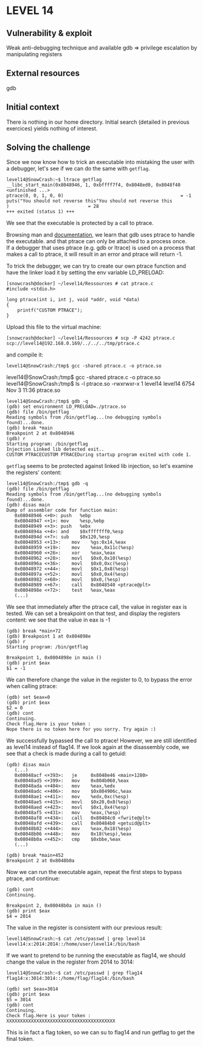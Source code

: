 # LEVEL 14

## Vulnerability & exploit

Weak anti-debugging technique and available gdb => privilege escalation by manipulating registers

## External resources

gdb

## Initial context

There is nothing in our home directory.
Initial search (detailed in previous exercices) yields nothing of interest.

## Solving the challenge

Since we now know how to trick an executable into mistaking the user with a debugger, let's see if we can do the same with `getflag`.

```
level14@SnowCrash:~$ ltrace getflag
__libc_start_main(0x8048946, 1, 0xbffff7f4, 0x8048ed0, 0x8048f40 <unfinished ...>
ptrace(0, 0, 1, 0, 0)                                           = -1
puts("You should not reverse this"You should not reverse this
)                             = 28
+++ exited (status 1) +++
```

We see that the executable is protected by a call to ptrace.

Browsing man and [documentation](http://www.stonedcoder.org/~kd/lib/14-61-1-PB.pdf), we learn that gdb uses ptrace to handle the executable. and that ptrace can only be attached to a process once.  
If a debugger that uses ptrace (e.g. gdb or ltrace) is used on a process that makes a call to ptrace, it will result in an error and ptrace will return -1.

To trick the debugger, we can try to create our own ptrace function and have the linker load it by setting the env variable LD_PRELOAD:

```
[snowcrash@docker] ~/level14/Ressources # cat ptrace.c
#include <stdio.h>

long ptrace(int i, int j, void *addr, void *data)
{
    printf("CUSTOM PTRACE");
}
```

Upload this file to the virtual machine:

```
[snowcrash@docker] ~/level14/Ressources # scp -P 4242 ptrace.c scp://level14@192.168.0.169/../../../tmp/ptrace.c
```

and compile it:

```
level14@SnowCrash:/tmp$ gcc -shared ptrace.c -o ptrace.so
```

level14@SnowCrash:/tmp$ gcc -shared ptrace.c -o ptrace.so
level14@SnowCrash:/tmp$ ls -l ptrace.so
-rwxrwxr-x 1 level14 level14 6754 Nov 3 11:36 ptrace.so

```
level14@SnowCrash:/tmp$ gdb -q
(gdb) set environment LD_PRELOAD=./ptrace.so
(gdb) file /bin/getflag
Reading symbols from /bin/getflag...(no debugging symbols found)...done.
(gdb) break *main
Breakpoint 2 at 0x8048946
(gdb) r
Starting program: /bin/getflag
Injection Linked lib detected exit..
CUSTOM PTRACECUSTOM PTRACEDuring startup program exited with code 1.
```

`getflag` seems to be protected against linked lib injection, so let's examine the registers' content:

```
level14@SnowCrash:/tmp$ gdb -q
(gdb) file /bin/getflag
Reading symbols from /bin/getflag...(no debugging symbols found)...done.
(gdb) disas main
Dump of assembler code for function main:
   0x08048946 <+0>:	push   %ebp
   0x08048947 <+1>:	mov    %esp,%ebp
   0x08048949 <+3>:	push   %ebx
   0x0804894a <+4>:	and    $0xfffffff0,%esp
   0x0804894d <+7>:	sub    $0x120,%esp
   0x08048953 <+13>:	mov    %gs:0x14,%eax
   0x08048959 <+19>:	mov    %eax,0x11c(%esp)
   0x08048960 <+26>:	xor    %eax,%eax
   0x08048962 <+28>:	movl   $0x0,0x10(%esp)
   0x0804896a <+36>:	movl   $0x0,0xc(%esp)
   0x08048972 <+44>:	movl   $0x1,0x8(%esp)
   0x0804897a <+52>:	movl   $0x0,0x4(%esp)
   0x08048982 <+60>:	movl   $0x0,(%esp)
   0x08048989 <+67>:	call   0x8048540 <ptrace@plt>
   0x0804898e <+72>:	test   %eax,%eax
   (...)
```

We see that immediately after the ptrace call, the value in register eax is tested.
We can set a breakpoint on that test, and display the registers content: we see that the value in eax is -1

```
(gdb) break *main+72
(gdb) Breakpoint 1 at 0x804898e
(gdb) r
Starting program: /bin/getflag

Breakpoint 1, 0x0804898e in main ()
(gdb) print $eax
$1 = -1
```

We can therefore change the value in the register to 0, to bypass the error when calling ptrace:

```
(gdb) set $eax=0
(gdb) print $eax
$2 = 0
(gdb) cont
Continuing.
Check flag.Here is your token :
Nope there is no token here for you sorry. Try again :)
```

We successfully bypassed the call to ptrace!
However, we are still identified as level14 instead of flag14. If we look again at the disassembly code, we see that a check is made during a call to getuid:

```
(gdb) disas main
   (...)
   0x08048acf <+393>:   je     0x8048e46 <main+1280>
   0x08048ad5 <+399>:   mov    0x804b060,%eax
   0x08048ada <+404>:   mov    %eax,%edx
   0x08048adc <+406>:   mov    $0x804906c,%eax
   0x08048ae1 <+411>:   mov    %edx,0xc(%esp)
   0x08048ae5 <+415>:   movl   $0x20,0x8(%esp)
   0x08048aed <+423>:   movl   $0x1,0x4(%esp)
   0x08048af5 <+431>:   mov    %eax,(%esp)
   0x08048af8 <+434>:   call   0x80484c0 <fwrite@plt>
   0x08048afd <+439>:   call   0x80484b0 <getuid@plt>
   0x08048b02 <+444>:   mov    %eax,0x18(%esp)
   0x08048b06 <+448>:   mov    0x18(%esp),%eax
   0x08048b0a <+452>:   cmp    $0xbbe,%eax
   (...)

(gdb) break *main+452
Breakpoint 2 at 0x8048b0a
```

Now we can run the executable again, repeat the first steps to bypass ptrace, and continue:

```
(gdb) cont
Continuing.

Breakpoint 2, 0x08048b0a in main ()
(gdb) print $eax
$4 = 2014
```

The value in the register is consistent with our previous result:

```
level14@SnowCrash:~$ cat /etc/passwd | grep level14
level14:x:2014:2014::/home/user/level14:/bin/bash
```

If we want to pretend to be running the executable as flag14, we should change the value in the register from 2014 to 3014:

```
level14@SnowCrash:~$ cat /etc/passwd | grep flag14
flag14:x:3014:3014::/home/flag/flag14:/bin/bash
```

```
(gdb) set $eax=3014
(gdb) print $eax
$5 = 3014
(gdb) cont
Continuing.
Check flag.Here is your token : XXXXXXXXXXXXXXXXXXXXXXXXXXXXXXXXXXXXXXXX
```

This is in fact a flag token, so we can su to flag14 and run getflag to get the final token.
